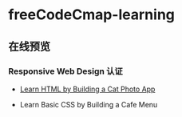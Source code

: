 # freeCodeCmap-learning

## 在线预览

### Responsive Web Design 认证
- <a target="_blank" href="http://198.46.218.141:8080/freeCodeCamp-learning/Responsive_Web_Design_Certification/Learn_HTML_by_Building_a_Cat_Photo_App/index.html">Learn HTML by Building a Cat Photo App</a>

- Learn Basic CSS by Building a Cafe Menu
